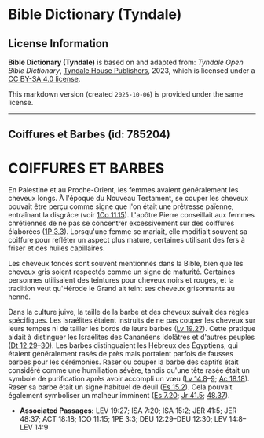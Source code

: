 # Bible Dictionary (Tyndale)

## License Information

**Bible Dictionary (Tyndale)** is based on and adapted from: _Tyndale Open Bible Dictionary_, [Tyndale House Publishers](https://tyndaleopenresources.com/), 2023, which is licensed under a [CC BY-SA 4.0 license](https://creativecommons.org/licenses/by-sa/4.0/legalcode.en).

This markdown version (created `2025-10-06`) is provided under the same license.



--------------------------------

## Coiffures et Barbes (id: 785204)

COIFFURES ET BARBES
===================

En Palestine et au Proche\-Orient, les femmes avaient généralement les cheveux longs. À l'époque du Nouveau Testament, se couper les cheveux pouvait être perçu comme signe que l'on était une prêtresse païenne, entraînant la disgrâce (voir [1Co 11\.15](https://ref.ly/1Cor11:15)). L'apôtre Pierre conseillait aux femmes chrétiennes de ne pas se concentrer excessivement sur des coiffures élaborées ([1P 3\.3](https://ref.ly/1Pet3:3)). Lorsqu'une femme se mariait, elle modifiait souvent sa coiffure pour refléter un aspect plus mature, certaines utilisant des fers à friser et des huiles capillaires.

Les cheveux foncés sont souvent mentionnés dans la Bible, bien que les cheveux gris soient respectés comme un signe de maturité. Certaines personnes utilisaient des teintures pour cheveux noirs et rouges, et la tradition veut qu'Hérode le Grand ait teint ses cheveux grisonnants au henné.

Dans la culture juive, la taille de la barbe et des cheveux suivait des règles spécifiques. Les Israélites étaient instruits de ne pas couper les cheveux sur leurs tempes ni de tailler les bords de leurs barbes ([Lv 19\.27](https://ref.ly/Lev19:27)). Cette pratique aidait à distinguer les Israélites des Cananéens idolâtres et d'autres peuples ([Dt 12\.29](https://ref.ly/Deut12:29-Deut12:30)–[30](https://ref.ly/Deut12:29-Deut12:30)). Les barbes distinguaient les Hébreux des Égyptiens, qui étaient généralement rasés de près mais portaient parfois de fausses barbes pour les cérémonies. Raser ou couper la barbe des captifs était considéré comme une humiliation sévère, tandis qu'une tête rasée était un symbole de purification après avoir accompli un vœu ([Lv 14\.8](https://ref.ly/Lev14:8-Lev14:9)–[9](https://ref.ly/Lev14:8-Lev14:9); [Ac 18\.18](https://ref.ly/Acts18:18)). Raser sa barbe était un signe habituel de deuil ([Es 15\.2](https://ref.ly/Isa15:2)). Cela pouvait également symboliser un malheur imminent ([Es 7\.20](https://ref.ly/Isa7:20); [Jr 41\.5](https://ref.ly/Jer41:5); [48\.37](https://ref.ly/Jer48:37)).

* **Associated Passages:** LEV 19:27; ISA 7:20; ISA 15:2; JER 41:5; JER 48:37; ACT 18:18; 1CO 11:15; 1PE 3:3; DEU 12:29–DEU 12:30; LEV 14:8–LEV 14:9

